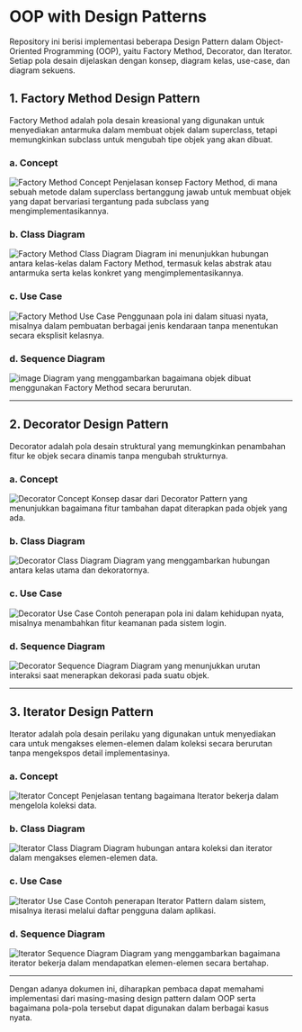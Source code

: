 # OOP with Design Patterns

Repository ini berisi implementasi beberapa Design Pattern dalam Object-Oriented Programming (OOP), yaitu Factory Method, Decorator, dan Iterator. Setiap pola desain dijelaskan dengan konsep, diagram kelas, use-case, dan diagram sekuens.

## 1. Factory Method Design Pattern
Factory Method adalah pola desain kreasional yang digunakan untuk menyediakan antarmuka dalam membuat objek dalam superclass, tetapi memungkinkan subclass untuk mengubah tipe objek yang akan dibuat.

### a. Concept
![Factory Method Concept](https://github.com/user-attachments/assets/1d11d8cf-5810-48d2-946b-521312602d11)
Penjelasan konsep Factory Method, di mana sebuah metode dalam superclass bertanggung jawab untuk membuat objek yang dapat bervariasi tergantung pada subclass yang mengimplementasikannya.

### b. Class Diagram
![Factory Method Class Diagram](https://github.com/user-attachments/assets/8565738b-4061-44d1-a269-9190eeefd46a)
Diagram ini menunjukkan hubungan antara kelas-kelas dalam Factory Method, termasuk kelas abstrak atau antarmuka serta kelas konkret yang mengimplementasikannya.

### c. Use Case
![Factory Method Use Case](https://github.com/user-attachments/assets/c00ff44f-a43f-498a-932f-e4ab0b0a03ee)
Penggunaan pola ini dalam situasi nyata, misalnya dalam pembuatan berbagai jenis kendaraan tanpa menentukan secara eksplisit kelasnya.

### d. Sequence Diagram
![image](https://github.com/user-attachments/assets/1967237a-5b3d-4f24-8d3f-482fc55b9c7f)
Diagram yang menggambarkan bagaimana objek dibuat menggunakan Factory Method secara berurutan.

---

## 2. Decorator Design Pattern
Decorator adalah pola desain struktural yang memungkinkan penambahan fitur ke objek secara dinamis tanpa mengubah strukturnya.

### a. Concept
![Decorator Concept](https://github.com/user-attachments/assets/54a91e79-9ab1-4d0b-86fc-2d97b8c9f0f2)
Konsep dasar dari Decorator Pattern yang menunjukkan bagaimana fitur tambahan dapat diterapkan pada objek yang ada.

### b. Class Diagram
![Decorator Class Diagram](https://github.com/user-attachments/assets/c7b80e1b-52ce-4cf5-8010-69877ba54184)
Diagram yang menggambarkan hubungan antara kelas utama dan dekoratornya.

### c. Use Case
![Decorator Use Case](https://github.com/user-attachments/assets/c22db2d2-d364-492f-b263-fbeff9f944dd)
Contoh penerapan pola ini dalam kehidupan nyata, misalnya menambahkan fitur keamanan pada sistem login.

### d. Sequence Diagram
![Decorator Sequence Diagram](https://github.com/user-attachments/assets/89d58682-4b1c-4496-bfa4-0669ab788427)
Diagram yang menunjukkan urutan interaksi saat menerapkan dekorasi pada suatu objek.

---

## 3. Iterator Design Pattern
Iterator adalah pola desain perilaku yang digunakan untuk menyediakan cara untuk mengakses elemen-elemen dalam koleksi secara berurutan tanpa mengekspos detail implementasinya.

### a. Concept
![Iterator Concept](https://github.com/user-attachments/assets/817cb610-7b54-46b2-aa6f-2975986c556d)
Penjelasan tentang bagaimana Iterator bekerja dalam mengelola koleksi data.

### b. Class Diagram
![Iterator Class Diagram](https://github.com/user-attachments/assets/1b217bc2-3c0c-4220-9bab-94078e8c0615)
Diagram hubungan antara koleksi dan iterator dalam mengakses elemen-elemen data.

### c. Use Case
![Iterator Use Case](https://github.com/user-attachments/assets/2186feca-063b-4846-aaa8-fd8a4597a363)
Contoh penerapan Iterator Pattern dalam sistem, misalnya iterasi melalui daftar pengguna dalam aplikasi.

### d. Sequence Diagram
![Iterator Sequence Diagram](https://github.com/user-attachments/assets/cae6c286-ecca-43ae-9b7f-4cf0816bec62)
Diagram yang menggambarkan bagaimana iterator bekerja dalam mendapatkan elemen-elemen secara bertahap.

---

Dengan adanya dokumen ini, diharapkan pembaca dapat memahami implementasi dari masing-masing design pattern dalam OOP serta bagaimana pola-pola tersebut dapat digunakan dalam berbagai kasus nyata.











